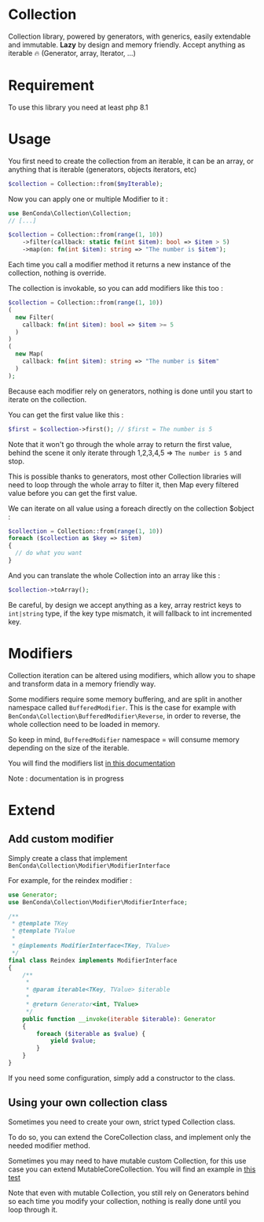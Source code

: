 # Collection
Collection library, powered by generators, with generics, easily extendable and immutable. 
**Lazy** by design and memory friendly. Accept anything as iterable 🔥 (Generator, array, Iterator, ...)

# Requirement
To use this library you need at least php 8.1

# Usage

You first need to create the collection from an iterable, it can be an array, or anything that is iterable (generators, objects iterators, etc)

```PHP
$collection = Collection::from($myIterable);
```

Now you can apply one or multiple Modifier to it :

```PHP
use BenConda\Collection\Collection;
// [...]

$collection = Collection::from(range(1, 10))
    ->filter(callback: static fn(int $item): bool => $item > 5)
    ->map(on: fn(int $item): string => "The number is $item");
```
Each time you call a modifier method it returns a new instance of the collection, nothing is override.

The collection is invokable, so you can add modifiers like this too : 
```PHP
$collection = Collection::from(range(1, 10))
(
  new Filter(
    callback: fn(int $item): bool => $item >= 5
  )
)
(
  new Map(
    callback: fn(int $item): string => "The number is $item"
  )
);
```
Because each modifier rely on generators, nothing is done until you start to iterate on the collection.


You can get the first value like this :
```PHP
$first = $collection->first(); // $first = The number is 5
```
Note that it won't go through the whole array to return the first value, 
behind the scene it only iterate through 1,2,3,4,5 => `The number is 5` and stop.

This is possible thanks to generators, most other Collection libraries will need to loop through 
the whole array to filter it, then Map every filtered value before you can get the first value.

We can iterate on all value using a foreach directly on the collection $object :
```PHP
$collection = Collection::from(range(1, 10))
foreach ($collection as $key => $item)
{
  // do what you want
}
```
And you can translate the whole Collection into an array like this : 
```PHP
$collection->toArray();
```
Be careful, by design we accept anything as a key, array restrict keys to `int|string` type, if the key type mismatch, it will fallback to int incremented key.

# Modifiers

Collection iteration can be altered using modifiers, which allow you to shape and transform data in a memory friendly way.

Some modifiers require some memory buffering, and are split in another namespace called `BufferedModifier`. This is the case for example with `BenConda\Collection\BufferedModifier\Reverse`, in order to reverse, the whole collection need to be loaded in memory.

So keep in mind, `BufferedModifier` namespace = will consume memory depending on the size of the iterable.

You will find the modifiers list [in this documentation](./docs/modifiers.md)


Note : documentation is in progress
# Extend

## Add custom modifier
Simply create a class that implement `BenConda\Collection\Modifier\ModifierInterface`

For example, for the reindex modifier :

```PHP
use Generator;
use BenConda\Collection\Modifier\ModifierInterface;

/**
 * @template TKey
 * @template TValue
 *
 * @implements ModifierInterface<TKey, TValue>
 */
final class Reindex implements ModifierInterface
{
    /**
     *
     * @param iterable<TKey, TValue> $iterable
     *
     * @return Generator<int, TValue>
     */
    public function __invoke(iterable $iterable): Generator
    {
        foreach ($iterable as $value) {
            yield $value;
        }
    }
}
```

If you need some configuration, simply add a constructor to the class.

## Using your own collection class

Sometimes you need to create your own, strict typed Collection class.

To do so, you can extend the CoreCollection class, and implement only the needed modifier method.

Sometimes you may need to have mutable custom Collection, for this use case you can extend MutableCoreCollection. 
You will find an example in [this test](tests/unit/CustomCollectionTest.php)

Note that even with mutable Collection, you still rely on Generators behind so each time you modify your collection, nothing is really done until you loop through it.